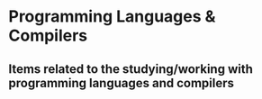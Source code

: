 # Programming Languages & Compilers #

## Items related to the studying/working with programming languages and compilers ##
